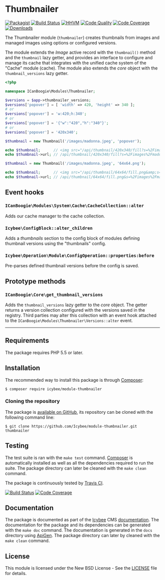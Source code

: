 # Thumbnailer 

[![Packagist](https://img.shields.io/packagist/v/icybee/module-thumbnailer.svg)](https://packagist.org/packages/icybee/module-thumbnailer)
[![Build Status](https://img.shields.io/travis/Icybee/module-thumbnailer.svg)](http://travis-ci.org/Icybee/module-thumbnailer)
[![HHVM](https://img.shields.io/hhvm/Icybee/module-thumbnailer.svg)](http://hhvm.h4cc.de/package/Icybee/module-thumbnailer)
[![Code Quality](https://img.shields.io/scrutinizer/g/Icybee/module-thumbnailer.svg)](https://scrutinizer-ci.com/g/Icybee/module-thumbnailer)
[![Code Coverage](https://img.shields.io/coveralls/Icybee/module-thumbnailer.svg)](https://coveralls.io/r/Icybee/module-thumbnailer)
[![Downloads](https://img.shields.io/packagist/dt/icybee/module-thumbnailer.svg)](https://packagist.org/packages/icybee/module-thumbnailer/stats)

The Thumbnailer module (`thumbnailer`) creates thumbnails from images and managed
images using options or configured versions.

The module extends the _Image_ active record with the `thumbnail()` method and the `thumbnail`
lazy getter, and provides an interface to configure and manage its cache that integrates with the
unified cache system of the "Cache" module (cache). The module also extends the _core_ object
with the `thumbnail_versions` lazy getter.

```php
<?php

namespace ICanBoogie\Modules\Thumbnailer;

$versions = $app->thumbnailer_versions;
$versions['popover'] = [ 'width' => 420, 'height' => 340 ];
# or
$versions['popover'] = 'w:420;h:340';
# or
$versions['popover'] = '{"w":"420","h":"340"}';
# or 
$versions['popover'] = '420x340';

$thumbnail = new Thumbnail('/images/madonna.jpeg', 'popover');

echo $thumbnail;      // <img src="/api/thumbnail/420x340/fill?s=%2Fimages%2Fmadonna.jpeg&amp;v=popover" alt="" width="420" height="340" class="thumbnail thumbnail--popover" />
echo $thumbnail->url; // /api/thumbnail/420x340/fill?s=%2Fimages%2Fmadonna.jpeg&v=popover

$thumbnail = new Thumbnail('/images/madonna.jpeg', '64x64.png');

echo $thumbnail;      // <img src="/api/thumbnail/64x64/fill.png&amp;s=%2Fimages%2Fmadonna.jpeg" alt="" width="64" height="64" class="thumbnail" />
echo $thumbnail->url; // /api/thumbnail/64x64/fill.png&s=%2Fimages%2Fmadonna.jpeg
```





## Event hooks





### `ICanBoogie\Modules\System\Cache\CacheCollection::alter`

Adds our cache manager to the cache collection.





### `Icybee\ConfigBlock::alter_children`

Adds a _thumbnails_ section to the config block of modules defining thumbnail versions using the
"thumbnails" config.





### `Icybee\Operation\Module\ConfigOperation::properties:before`

Pre-parses defined thumbnail versions before the config is saved.





## Prototype methods





### `ICanBoogie\Core\get_thumbnail_versions`

Adds the `thumbnail_versions` lazy getter to the _core_ object. The getter returns a version
collection configured with the versions saved in the registry. Third parties may alter this
collection with an event hook attached to the `ICanBoogie\Modules\Thumbnailer\Versions::alter`
event.






----------





## Requirements

The package requires PHP 5.5 or later.





## Installation

The recommended way to install this package is through [Composer](http://getcomposer.org/):

```
$ composer require icybee/module-thumbnailer
```





### Cloning the repository

The package is [available on GitHub](https://github.com/Icybee/module-thumbnailer), its repository can
be cloned with the following command line:

	$ git clone https://github.com/Icybee/module-thumbnailer.git thumbnailer





## Testing

The test suite is ran with the `make test` command. [Composer](http://getcomposer.org/) is
automatically installed as well as all the dependencies required to run the suite. The package
directory can later be cleaned with the `make clean` command.

The package is continuously tested by [Travis CI](http://about.travis-ci.org/).

[![Build Status](https://img.shields.io/travis/Icybee/module-thumbnailer.svg)](http://travis-ci.org/Icybee/module-thumbnailer)
[![Code Coverage](https://img.shields.io/coveralls/Icybee/module-thumbnailer.svg)](https://coveralls.io/r/Icybee/module-thumbnailer)





## Documentation

The package is documented as part of the [Icybee](http://icybee.org/) CMS
[documentation](http://icybee.org/docs/). The documentation for the package and its
dependencies can be generated with the `make doc` command. The documentation is generated in
the `docs` directory using [ApiGen](http://apigen.org/). The package directory can later by
cleaned with the `make clean` command.





## License

This module is licensed under the New BSD License - See the [LICENSE](LICENSE) file for details.
